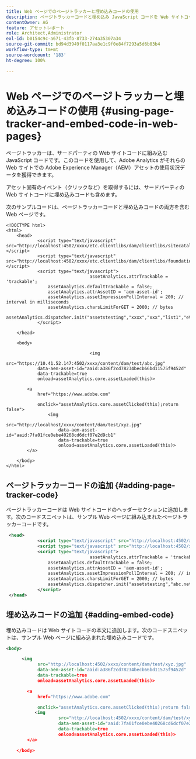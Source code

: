```yaml
---
title: Web ページでのページトラッカーと埋め込みコードの使用
description: ページトラッカーコードと埋め込み JavaScript コードを Web サイトコードに組み込んで、Adobe Analytics でアセットの使用状況データを収集できるようにする方法について説明します。
contentOwner: AG
feature: アセットレポート
role: Architect,Administrator
exl-id: b0154c9c-a671-43fb-8733-274a35307a34
source-git-commit: bd94d3949f0117aa3e1c9f0e84f7293a5d6b03b4
workflow-type: tm+mt
source-wordcount: '183'
ht-degree: 100%

---
```


# Web ページでのページトラッカーと埋め込みコードの使用 {#using-page-tracker-and-embed-code-in-web-pages}

ページトラッカーは、サードパーティの Web サイトコードに組み込む JavaScript コードです。このコードを使用して、Adobe Analytics がそれらの Web サイトでの Adobe Experience Manager（AEM）アセットの使用状況データを獲得できます。

アセット固有のイベント（クリックなど）を取得するには、サードパーティの Web サイトコードに埋め込みコードも含めます。

次のサンプルコードは、ページトラッカーコードと埋め込みコードの両方を含む Web ページです。

```
<!DOCTYPE html>
<html>
    <head>
            <script type="text/javascript" src="http://localhost:4502/xxxx/etc.clientlibs/dam/clientlibs/sitecatalyst/appmeasurement.js"></script>
            <script type="text/javascript" src="http://localhost:4502/xxxx/etc.clientlibs/dam/clientlibs/foundation/assetinsights/pagetracker.js"></script>
            <script type="text/javascript">
                                assetAnalytics.attrTrackable = 'trackable';
                assetAnalytics.defaultTrackable = false;
                assetAnalytics.attrAssetID = 'aem-asset-id';
                assetAnalytics.assetImpressionPollInterval = 200; // interval in milliseconds
                assetAnalytics.charsLimitForGET = 2000; // bytes
                assetAnalytics.dispatcher.init("assetstesting","xxxx","xxx","list1","eVar3","event8","event7");
            </script>

    </head>

    <body>

                                <img
            src="https://10.41.52.147:4502/xxxx/content/dam/test/abc.jpg"
            data-aem-asset-id="aaid:a386f2cd78234becb66bd11575f9452d"
            data-trackable=true
            onload=assetAnalytics.core.assetLoaded(this)>

        <a
            href="https://www.adobe.com"

            onclick="assetAnalytics.core.assetClicked(this);return false">
                <img
                    src="http://localhost/xxxx/content/dam/test/xyz.jpg"
                    data-aem-asset-id="aaid:7fa01fce0ebe40268cd6dcf07e2d9cb1"
                    data-trackable=true
                    onload=assetAnalytics.core.assetLoaded(this)>
        </a>

    </body>
</html>
```

## ページトラッカーコードの追加 {#adding-page-tracker-code}

ページトラッカーコードは Web サイトコードのヘッダーセクションに追加します。次のコードスニペットは、サンプル Web ページに組み込まれたページトラッカーコードです。

```xml
 <head>
            <script type="text/javascript" src="http://localhost:4502/xxxx/etc.clientlibs/dam/clientlibs/sitecatalyst/appmeasurement.js"></script>
            <script type="text/javascript" src="http://localhost:4502/xxxx/etc.clientlibs/dam/clientlibs/foundation/assetinsights/pagetracker.js"></script>
            <script type="text/javascript">
                                assetAnalytics.attrTrackable = 'trackable';
                assetAnalytics.defaultTrackable = false;
                assetAnalytics.attrAssetID = 'aem-asset-id';
                assetAnalytics.assetImpressionPollInterval = 200; // interval in millis
                assetAnalytics.charsLimitForGET = 2000; // bytes
                assetAnalytics.dispatcher.init("assetstesting","abc.net","bee","list1","eVar3","event8","event7");
            </script>
 </head>
```

## 埋め込みコードの追加  {#adding-embed-code}

埋め込みコードは Web サイトコードの本文に追加します。次のコードスニペットは、サンプル Web ページに組み込まれた埋め込みコードです。

```xml
<body>

      <img
            src="http://localhost:4502/xxxx/content/dam/test/xyz.jpg"
            data-aem-asset-id="aaid:a386f2cd78234becb66bd11575f9452d"
            data-trackable=true
            onload=assetAnalytics.core.assetLoaded(this)>

        <a
            href="https://www.adobe.com"

            onclick="assetAnalytics.core.assetClicked(this);return false">
           <img
                    src="http://localhost:4502/xxxx/content/dam/test/xyz.jpg"
                    data-aem-asset-id="aaid:7fa01fce0ebe40268cd6dcf07e2d9cb1"
                    data-trackable=true
                    onload=assetAnalytics.core.assetLoaded(this)>
        </a>

    </body>
```
